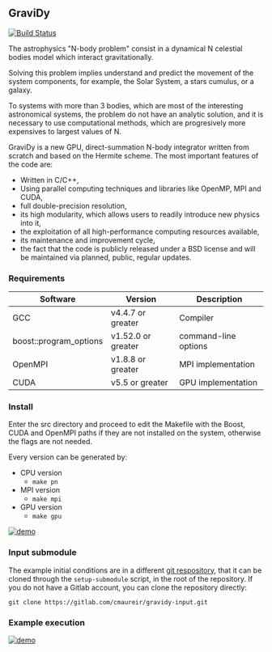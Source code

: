 ## GraviDy
[![Build Status](https://travis-ci.org/cmaureir/gravidy.svg?branch=master)](https://travis-ci.org/cmaureir/gravidy)

The astrophysics "N-body problem" consist in a dynamical
N celestial bodies model which interact gravitationally.

Solving this problem implies understand and predict
the movement of the system components, for example,
the Solar System, a stars cumulus, or a galaxy.

To systems with more than 3 bodies,
which are most of the interesting astronomical systems,
the problem do not have an analytic solution,
and it is necessary to use computational methods,
which are progresively more expensives to largest values of N.

GraviDy is a new GPU,
direct-summation N-body integrator written from scratch and based on the
Hermite scheme. The most important features of the code are:

 * Written in C/C++,
 * Using parallel computing techniques and libraries like OpenMP, MPI and CUDA,
 * full double-precision resolution,
 * its high modularity, which allows users to readily introduce new physics into it,
 * the exploitation of all high-performance computing resources available,
 * its maintenance and improvement cycle,
 * the fact that the code is publicly released under a BSD license and will be maintained via planned, public, regular updates.

### Requirements

Software               | Version            | Description
-----------------------|--------------------|----------------------
GCC                    | v4.4.7 or greater  | Compiler
boost::program_options |	v1.52.0 or greater |	command-line options
OpenMPI 	              | v1.8.8 or greater 	| MPI implementation
CUDA 	                 | v5.5 or greater 	  | GPU implementation

### Install

Enter the src directory and proceed to edit the Makefile with the Boost, CUDA and OpenMPI paths if they are not installed on the system, otherwise the flags are not needed.

Every version can be generated by:

 * CPU version
   * `make pn`
 * MPI version
   * `make mpi`
 * GPU version
   * `make gpu`

[![demo](https://asciinema.org/a/148518.png)](https://asciinema.org/a/148518?autoplay=1)


### Input submodule

The example initial conditions are in a different [git respository](https://gitlab.com/cmaureir/gravidy-input), that it can be cloned through the `setup-submodule` script, in the root of the repository.
If you do not have a Gitlab account, you can clone the repository directly:

`git clone https://gitlab.com/cmaureir/gravidy-input.git`


### Example execution

[![demo](https://asciinema.org/a/148519.png)](https://asciinema.org/a/148519?autoplay=1)
